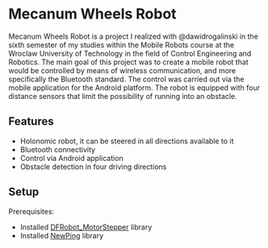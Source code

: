 # Mecanum Wheels Robot

Mecanum Wheels Robot is a project I realized with @dawidrogalinski in the sixth semester of my studies within the Mobile Robots course at the Wroclaw University of Technology in the field of Control Engineering and Robotics. The main goal of this project was to create a mobile robot that would be controlled by means of wireless communication, and more specifically the Bluetooth standard. The control was carried out via the mobile application for the Android platform. The robot is equipped with four distance sensors that limit the possibility of running into an obstacle.
  
## Features

- Holonomic robot, it can be steered in all directions available to it
- Bluetooth connectivity
- Control via Android application
- Obstacle detection in four driving directions


## Setup
Prerequisites:

- Installed [DFRobot_MotorStepper](https://pages.github.com/) library
- Installed  [NewPing](https://bitbucket.org/teckel12/arduino-new-ping/src/master/) library